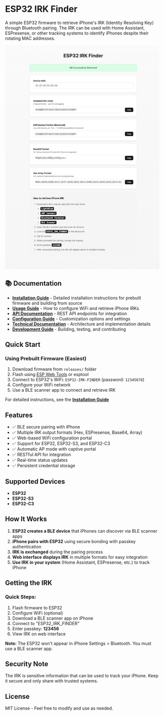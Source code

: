 # ESP32 IRK Finder

A simple ESP32 firmware to retrieve iPhone's IRK (Identity Resolving Key) through Bluetooth pairing. The IRK can be used with Home Assistant, ESPresense, or other tracking systems to identify iPhones despite their rotating MAC addresses.

![ESP32 IRK Finder Web Interface](esp32-irk-finder-webserver.jpg)

## 📚 Documentation

- **[Installation Guide](docs/installation.md)** - Detailed installation instructions for prebuilt firmware and building from source
- **[Usage Guide](docs/usage.md)** - How to configure WiFi and retrieve iPhone IRKs
- **[API Documentation](docs/api.md)** - REST API endpoints for integration
- **[Configuration Guide](docs/configuration.md)** - Customization options and settings
- **[Technical Documentation](docs/technical.md)** - Architecture and implementation details
- **[Development Guide](docs/development.md)** - Building, testing, and contributing

## Quick Start

### Using Prebuilt Firmware (Easiest)

1. Download firmware from `releases/` folder
2. Flash using [ESP Web Tools](https://web.esphome.io/) or esptool
3. Connect to ESP32's WiFi: `ESP32-IRK-FINDER` (password: `12345678`)
4. Configure your WiFi network
5. Use a BLE scanner app to connect and retrieve IRK

For detailed instructions, see the **[Installation Guide](docs/installation.md)**

## Features

- ✅ BLE secure pairing with iPhone
- ✅ Multiple IRK output formats (Hex, ESPresense, Base64, Array)
- ✅ Web-based WiFi configuration portal
- ✅ Support for ESP32, ESP32-S3, and ESP32-C3
- ✅ Automatic AP mode with captive portal
- ✅ RESTful API for integration
- ✅ Real-time status updates
- ✅ Persistent credential storage

## Supported Devices

- **ESP32**
- **ESP32-S3**
- **ESP32-C3**

## How It Works

1. **ESP32 creates a BLE device** that iPhones can discover via BLE scanner apps
2. **iPhone pairs with ESP32** using secure bonding with passkey authentication
3. **IRK is exchanged** during the pairing process
4. **Web interface displays IRK** in multiple formats for easy integration
5. **Use IRK in your system** (Home Assistant, ESPresense, etc.) to track iPhone

## Getting the IRK

### Quick Steps:
1. Flash firmware to ESP32
2. Configure WiFi (optional)
3. Download a BLE scanner app on iPhone
4. Connect to "ESP32_IRK_FINDER"
5. Enter passkey: **123456**
6. View IRK on web interface

**Note:** The ESP32 won't appear in iPhone Settings > Bluetooth. You must use a BLE scanner app.

## Security Note

The IRK is sensitive information that can be used to track your iPhone. Keep it secure and only share with trusted systems.

## License

MIT License - Feel free to modify and use as needed.